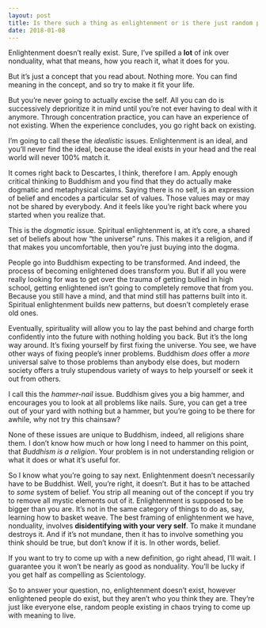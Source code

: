 ```yaml
---
layout: post
title: Is there such a thing as enlightenment or is there just random people existing in chaos trying to come up with meaning to survive?
date: 2018-01-08
---
```


<p>Enlightenment doesn’t really exist. Sure, I’ve spilled a <b>lot</b> of ink over nonduality, what that means, how you reach it, what it does for you.</p><p>But it’s just a concept that you read about. Nothing more. You can find meaning in the concept, and so try to make it fit your life.</p><p>But you’re never going to actually excise the self. All you can do is successively deprioritize it in mind until you’re not ever having to deal with it anymore. Through concentration practice, you can have an experience of not existing. When the experience concludes, you go right back on existing.</p><p>I’m going to call these the <i>idealistic</i> issues. Enlightenment is an ideal, and you’ll never find the ideal, because the ideal exists in your head and the real world will never 100% match it.</p><p>It comes right back to Descartes, I think, therefore I am. Apply enough critical thinking to Buddhism and you find that they do actually make dogmatic and metaphysical claims. Saying there is no self, is an expression of belief and encodes a particular set of values. Those values may or may not be shared by everybody. And it feels like you’re right back where you started when you realize that.</p><p>This is the <i>dogmatic</i> issue. Spiritual enlightenment is, at it’s core, a shared set of beliefs about how “the universe” runs. This makes it a religion, and if that makes you uncomfortable, then you’re just buying into the dogma.</p><p>People go into Buddhism expecting to be transformed. And indeed, the process of becoming enlightened does transform you. But if all you were really looking for was to get over the trauma of getting bullied in high school, getting enlightened isn’t going to completely remove that from you. Because you still have a mind, and that mind still has patterns built into it. Spiritual enlightenment builds new patterns, but doesn’t completely erase old ones.</p><p>Eventually, spirituality will allow you to lay the past behind and charge forth confidently into the future with nothing holding you back. But it’s the long way around. It’s fixing yourself by first fixing the universe. You see, we have other ways of fixing people’s inner problems. Buddhism <i>does</i> offer a <i>more</i> universal salve to those problems than anybody else does, but modern society offers a truly stupendous variety of ways to help yourself or seek it out from others.</p><p>I call this the <i>hammer-nail</i> issue. Buddhism gives you a big hammer, and encourages you to look at all problems like nails. Sure, you can get a tree out of your yard with nothing but a hammer, but you’re going to be there for awhile, why not try this chainsaw?</p><p>None of these issues are unique to Buddhism, indeed, all religions share them. I don’t know how much or how long I need to hammer on this point, that <i>Buddhism is a religion</i>. Your problem is in not understanding religion or what it does or what it’s useful for.</p><p>So I know what you’re going to say next. Enlightenment doesn’t necessarily have to be Buddhist. Well, you’re right, it doesn’t. But it has to be attached to <i>some</i> system of belief. You strip all meaning out of the concept if you try to remove all mystic elements out of it. Enlightenment is supposed to be bigger than you are. It’s not in the same category of things to do as, say, learning how to basket weave. The best framing of enlightenment we have, nonduality, involves <b>disidentifying with your very self</b>. To make it mundane destroys it. And if it’s not mundane, then it has to involve something you think should be true, but don’t know if it is. In other words, belief.</p><p>If you want to try to come up with a new definition, go right ahead, I’ll wait. I guarantee you it won’t be nearly as good as nonduality. You’ll be lucky if you get half as compelling as Scientology.</p><p>So to answer your question, no, enlightenment doesn’t exist, however enlightened people do exist, but they aren’t who you think they are. They’re just like everyone else, random people existing in chaos trying to come up with meaning to live.</p>
